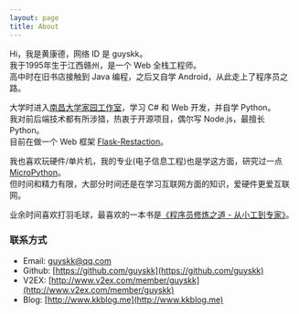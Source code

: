 ```yaml
---
layout: page
title: About
---
```


Hi，我是黄康德，网络 ID 是 guyskk。  
我于1995年生于江西赣州，是一个 Web 全栈工程师。  
高中时在旧书店接触到 Java 编程，之后又自学 Android，从此走上了程序员之路。  

大学时进入[南昌大学家园工作室](https://github.com/ncuhome)，学习 C# 和 Web 开发，并自学 Python。  
我对前后端技术都有所涉猎，热衷于开源项目，偶尔写 Node.js，最擅长 Python。  
目前在做一个 Web 框架 [Flask-Restaction](https://github.com/guyskk/flask-restaction)。

我也喜欢玩硬件/单片机，我的专业(电子信息工程)也是学这方面，研究过一点 [MicroPython](https://github.com/micropython/micropython)。  
但时间和精力有限，大部分时间还是在学习互联网方面的知识，爱硬件更爱互联网。

业余时间喜欢打羽毛球，最喜欢的一本书是[《程序员修炼之道 - 从小工到专家》](https://book.douban.com/subject/5387402/)。


### 联系方式

- Email: guyskk@qq.com
- Github: [https://github.com/guyskk](https://github.com/guyskk)  
- V2EX: [http://www.v2ex.com/member/guyskk](http://www.v2ex.com/member/guyskk)
- Blog: [http://www.kkblog.me](http://www.kkblog.me)
